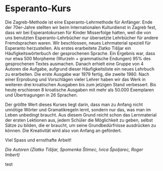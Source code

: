 # Esperanto-Kurs

Die Zagreb-Methode ist eine Esperanto-Lehrmethode für Anfänger. Ende der 70er-Jahre stellten wir beim Internationalen Kulturdienst in Zagreb fest, dass wir bei Esperantokursen für Kinder Misserfolge hatten, weil die von uns benutzten Esperanto-Lehrbücher nur übersetzte Lehrbücher für andere Fremdsprachen waren. Wir beschlossen, neues Lehrmaterial speziell für Esperanto herzustellen. Als erstes erarbeitete Zlatko Tiŝljar ein Häufigkeitswörterbuch der gesprochenen Sprache. Ein Ergebnis war, dass nur etwa 500 Morpheme (Wurzeln + grammatische Endungen) 95% des gesprochenen Textes ausmachen. Danach erhielt eine Gruppe von 4 Autoren die Aufgabe, aufgrund dieser Häufigkeitsliste ein neues Lehrbuch zu erarbeiten. Die erste Ausgabe war 1979 fertig, die zweite 1980. Nach einer Erprobung und Vorschlägen vieler Lehrer haben wir das Werk in weiteren drei kroatischen Ausgaben bis zum jetzigen Stand verbessert. Bis heute erschienen 8 kroatische Ausgaben mit mehr als 50.000 Exemplaren und Übertragungen in 26 Sprachen.

Der größte Wert dieses Kurses liegt darin, dass man zu Anfang nicht unnötige Wörter und Gramatikregeln lernt, sondern nur das, was man im Leben unbedingt braucht. Aus diesem Grund reicht schon das Lernmaterial der ersten Lektionen aus, jedem Schüler die Möglichkeit zu geben, selbst Sätze zu bilden, die er braucht, um seine Grundbedürfnisse ausdrücken zu können. Die Kreativität wird also von Anfang an gefördert.

Viel Spass und ernsthafte Arbeit!

*Die Autoren (Zlatko Tišljar, Spomenka Štimec, Ivica Špoljarec, Roger Imbert)*

test
